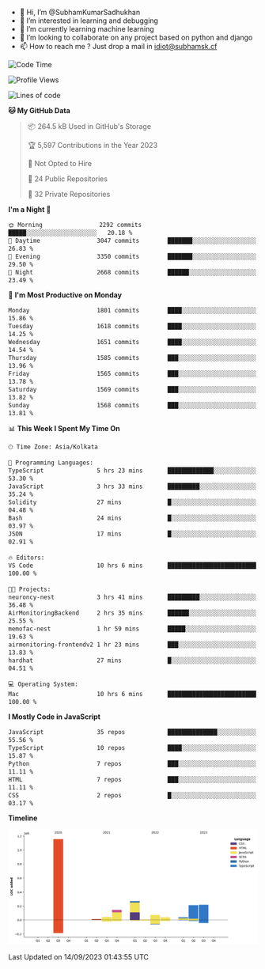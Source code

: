 - 👋 Hi, I’m @SubhamKumarSadhukhan
- 👀 I’m interested in learning and debugging
- 🌱 I’m currently learning machine learning
- 💞️ I’m looking to collaborate on any project based on python and django
- 📫 How to reach me ?
      Just drop a mail in idiot@subhamsk.cf

<!---
SubhamKumarSadhukhan/SubhamKumarSadhukhan is a ✨ special ✨ repository because its `README.md` (this file) appears on your GitHub profile.
You can click the Preview link to take a look at your changes.
--->


<!--START_SECTION:waka-->
![Code Time](http://img.shields.io/badge/Code%20Time-1%2C557%20hrs%2011%20mins-blue)

![Profile Views](http://img.shields.io/badge/Profile%20Views-7-blue)

![Lines of code](https://img.shields.io/badge/From%20Hello%20World%20I%27ve%20Written-2.2%20million%20lines%20of%20code-blue)

**🐱 My GitHub Data** 

> 📦 264.5 kB Used in GitHub's Storage 
 > 
> 🏆 5,597 Contributions in the Year 2023
 > 
> 🚫 Not Opted to Hire
 > 
> 📜 24 Public Repositories 
 > 
> 🔑 32 Private Repositories 
 > 
**I'm a Night 🦉** 

```text
🌞 Morning                2292 commits        █████░░░░░░░░░░░░░░░░░░░░   20.18 % 
🌆 Daytime                3047 commits        ███████░░░░░░░░░░░░░░░░░░   26.83 % 
🌃 Evening                3350 commits        ███████░░░░░░░░░░░░░░░░░░   29.50 % 
🌙 Night                  2668 commits        ██████░░░░░░░░░░░░░░░░░░░   23.49 % 
```
📅 **I'm Most Productive on Monday** 

```text
Monday                   1801 commits        ████░░░░░░░░░░░░░░░░░░░░░   15.86 % 
Tuesday                  1618 commits        ████░░░░░░░░░░░░░░░░░░░░░   14.25 % 
Wednesday                1651 commits        ████░░░░░░░░░░░░░░░░░░░░░   14.54 % 
Thursday                 1585 commits        ███░░░░░░░░░░░░░░░░░░░░░░   13.96 % 
Friday                   1565 commits        ███░░░░░░░░░░░░░░░░░░░░░░   13.78 % 
Saturday                 1569 commits        ███░░░░░░░░░░░░░░░░░░░░░░   13.82 % 
Sunday                   1568 commits        ███░░░░░░░░░░░░░░░░░░░░░░   13.81 % 
```


📊 **This Week I Spent My Time On** 

```text
🕑︎ Time Zone: Asia/Kolkata

💬 Programming Languages: 
TypeScript               5 hrs 23 mins       █████████████░░░░░░░░░░░░   53.30 % 
JavaScript               3 hrs 33 mins       █████████░░░░░░░░░░░░░░░░   35.24 % 
Solidity                 27 mins             █░░░░░░░░░░░░░░░░░░░░░░░░   04.48 % 
Bash                     24 mins             █░░░░░░░░░░░░░░░░░░░░░░░░   03.97 % 
JSON                     17 mins             █░░░░░░░░░░░░░░░░░░░░░░░░   02.91 % 

🔥 Editors: 
VS Code                  10 hrs 6 mins       █████████████████████████   100.00 % 

🐱‍💻 Projects: 
neuroncy-nest            3 hrs 41 mins       █████████░░░░░░░░░░░░░░░░   36.48 % 
AirMonitoringBackend     2 hrs 35 mins       ██████░░░░░░░░░░░░░░░░░░░   25.55 % 
memofac-nest             1 hr 59 mins        █████░░░░░░░░░░░░░░░░░░░░   19.63 % 
airmonitoring-frontendv2 1 hr 23 mins        ███░░░░░░░░░░░░░░░░░░░░░░   13.83 % 
hardhat                  27 mins             █░░░░░░░░░░░░░░░░░░░░░░░░   04.51 % 

💻 Operating System: 
Mac                      10 hrs 6 mins       █████████████████████████   100.00 % 
```

**I Mostly Code in JavaScript** 

```text
JavaScript               35 repos            ██████████████░░░░░░░░░░░   55.56 % 
TypeScript               10 repos            ████░░░░░░░░░░░░░░░░░░░░░   15.87 % 
Python                   7 repos             ███░░░░░░░░░░░░░░░░░░░░░░   11.11 % 
HTML                     7 repos             ███░░░░░░░░░░░░░░░░░░░░░░   11.11 % 
CSS                      2 repos             █░░░░░░░░░░░░░░░░░░░░░░░░   03.17 % 
```



**Timeline**

![Lines of Code chart](https://raw.githubusercontent.com/SubhamKumarSadhukhan/SubhamKumarSadhukhan/main/assets/bar_graph.png)


 Last Updated on 14/09/2023 01:43:55 UTC
<!--END_SECTION:waka-->
